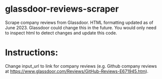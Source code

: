 # glassdoor-reviews-scraper
Scrape company reviews from Glassdoor. HTML formatting updated as of June 2023. Glassdoor could change this in the future. You would only need to inspect html to detect changes and update this code.

# Instructions:
Change input_url to link for company reviews (e.g. Github company reviews at https://www.glassdoor.com/Reviews/GitHub-Reviews-E671945.htm).
